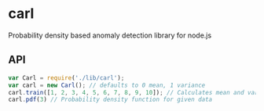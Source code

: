 # carl

Probability density based anomaly detection library for node.js

## API

```javascript
var Carl = require('./lib/carl');
var carl = new Carl(); // defaults to 0 mean, 1 variance
carl.train([1, 2, 3, 4, 5, 6, 7, 8, 9, 10]); // Calculates mean and variance from data 
carl.pdf(3) // Probability density function for given data
```
